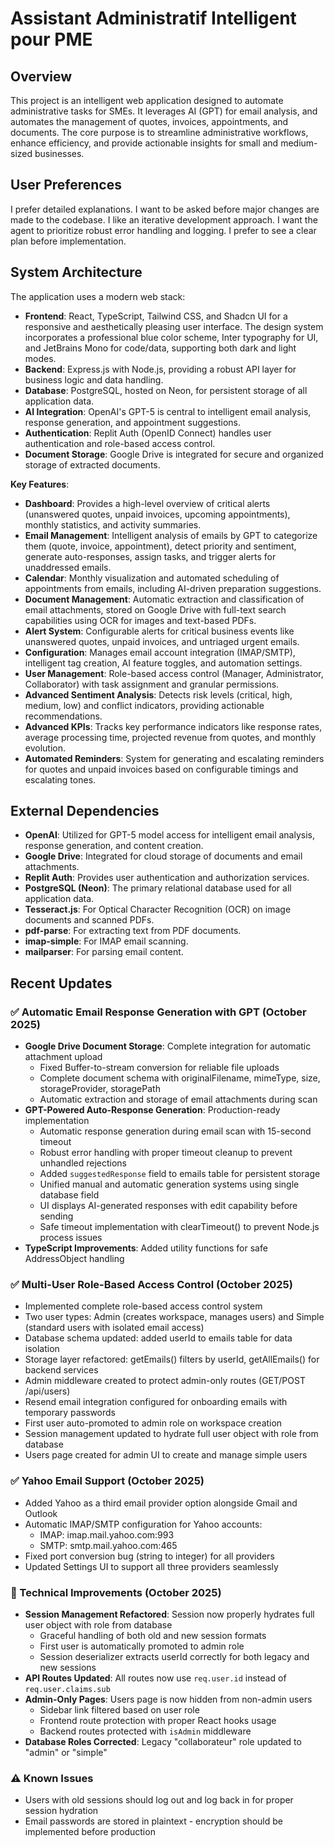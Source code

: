 # Assistant Administratif Intelligent pour PME

## Overview
This project is an intelligent web application designed to automate administrative tasks for SMEs. It leverages AI (GPT) for email analysis, and automates the management of quotes, invoices, appointments, and documents. The core purpose is to streamline administrative workflows, enhance efficiency, and provide actionable insights for small and medium-sized businesses.

## User Preferences
I prefer detailed explanations.
I want to be asked before major changes are made to the codebase.
I like an iterative development approach.
I want the agent to prioritize robust error handling and logging.
I prefer to see a clear plan before implementation.

## System Architecture
The application uses a modern web stack:
- **Frontend**: React, TypeScript, Tailwind CSS, and Shadcn UI for a responsive and aesthetically pleasing user interface. The design system incorporates a professional blue color scheme, Inter typography for UI, and JetBrains Mono for code/data, supporting both dark and light modes.
- **Backend**: Express.js with Node.js, providing a robust API layer for business logic and data handling.
- **Database**: PostgreSQL, hosted on Neon, for persistent storage of all application data.
- **AI Integration**: OpenAI's GPT-5 is central to intelligent email analysis, response generation, and appointment suggestions.
- **Authentication**: Replit Auth (OpenID Connect) handles user authentication and role-based access control.
- **Document Storage**: Google Drive is integrated for secure and organized storage of extracted documents.

**Key Features**:
- **Dashboard**: Provides a high-level overview of critical alerts (unanswered quotes, unpaid invoices, upcoming appointments), monthly statistics, and activity summaries.
- **Email Management**: Intelligent analysis of emails by GPT to categorize them (quote, invoice, appointment), detect priority and sentiment, generate auto-responses, assign tasks, and trigger alerts for unaddressed emails.
- **Calendar**: Monthly visualization and automated scheduling of appointments from emails, including AI-driven preparation suggestions.
- **Document Management**: Automatic extraction and classification of email attachments, stored on Google Drive with full-text search capabilities using OCR for images and text-based PDFs.
- **Alert System**: Configurable alerts for critical business events like unanswered quotes, unpaid invoices, and untriaged urgent emails.
- **Configuration**: Manages email account integration (IMAP/SMTP), intelligent tag creation, AI feature toggles, and automation settings.
- **User Management**: Role-based access control (Manager, Administrator, Collaborator) with task assignment and granular permissions.
- **Advanced Sentiment Analysis**: Detects risk levels (critical, high, medium, low) and conflict indicators, providing actionable recommendations.
- **Advanced KPIs**: Tracks key performance indicators like response rates, average processing time, projected revenue from quotes, and monthly evolution.
- **Automated Reminders**: System for generating and escalating reminders for quotes and unpaid invoices based on configurable timings and escalating tones.

## External Dependencies
- **OpenAI**: Utilized for GPT-5 model access for intelligent email analysis, response generation, and content creation.
- **Google Drive**: Integrated for cloud storage of documents and email attachments.
- **Replit Auth**: Provides user authentication and authorization services.
- **PostgreSQL (Neon)**: The primary relational database used for all application data.
- **Tesseract.js**: For Optical Character Recognition (OCR) on image documents and scanned PDFs.
- **pdf-parse**: For extracting text from PDF documents.
- **imap-simple**: For IMAP email scanning.
- **mailparser**: For parsing email content.

## Recent Updates
### ✅ Automatic Email Response Generation with GPT (October 2025)
- **Google Drive Document Storage**: Complete integration for automatic attachment upload
  - Fixed Buffer-to-stream conversion for reliable file uploads
  - Complete document schema with originalFilename, mimeType, size, storageProvider, storagePath
  - Automatic extraction and storage of email attachments during scan
- **GPT-Powered Auto-Response Generation**: Production-ready implementation
  - Automatic response generation during email scan with 15-second timeout
  - Robust error handling with proper timeout cleanup to prevent unhandled rejections
  - Added `suggestedResponse` field to emails table for persistent storage
  - Unified manual and automatic generation systems using single database field
  - UI displays AI-generated responses with edit capability before sending
  - Safe timeout implementation with clearTimeout() to prevent Node.js process issues
- **TypeScript Improvements**: Added utility functions for safe AddressObject handling

### ✅ Multi-User Role-Based Access Control (October 2025)
- Implemented complete role-based access control system
- Two user types: Admin (creates workspace, manages users) and Simple (standard users with isolated email access)
- Database schema updated: added userId to emails table for data isolation
- Storage layer refactored: getEmails() filters by userId, getAllEmails() for backend services
- Admin middleware created to protect admin-only routes (GET/POST /api/users)
- Resend email integration configured for onboarding emails with temporary passwords
- First user auto-promoted to admin role on workspace creation
- Session management updated to hydrate full user object with role from database
- Users page created for admin UI to create and manage simple users

### ✅ Yahoo Email Support (October 2025)
- Added Yahoo as a third email provider option alongside Gmail and Outlook
- Automatic IMAP/SMTP configuration for Yahoo accounts:
  - IMAP: imap.mail.yahoo.com:993
  - SMTP: smtp.mail.yahoo.com:465
- Fixed port conversion bug (string to integer) for all providers
- Updated Settings UI to support all three providers seamlessly

### 🔧 Technical Improvements (October 2025)
- **Session Management Refactored**: Session now properly hydrates full user object with role from database
  - Graceful handling of both old and new session formats
  - First user is automatically promoted to admin role
  - Session deserializer extracts userId correctly for both legacy and new sessions
- **API Routes Updated**: All routes now use `req.user.id` instead of `req.user.claims.sub`
- **Admin-Only Pages**: Users page is now hidden from non-admin users
  - Sidebar link filtered based on user role
  - Frontend route protection with proper React hooks usage
  - Backend routes protected with `isAdmin` middleware
- **Database Roles Corrected**: Legacy "collaborateur" role updated to "admin" or "simple"

### ⚠️ Known Issues
- Users with old sessions should log out and log back in for proper session hydration
- Email passwords are stored in plaintext - encryption should be implemented before production
